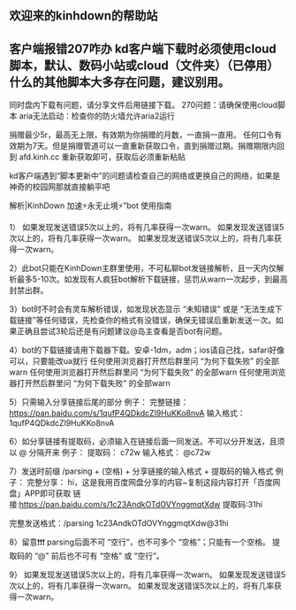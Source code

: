 ## 欢迎来的kinhdown的帮助站

## 客户端报错207咋办 kd客户端下载时必须使用cloud脚本，默认、数码小站或cloud（文件夹）（已停用）什么的其他脚本大多存在问题，建议别用。
同时盘内下载有问题，请分享文件后用链接下载。
270问题：请确保使用cloud脚本
aria无法启动：检查你的防火墙允许aria2运行


捐赠最少5r，最高无上限，有效期为你捐赠的月数，一直捐一直用。
任何口令有效期为7天。但是捐赠管道可以一直重新获取口令，直到捐赠过期。捐赠期限内回到 afd.kinh.cc 重新获取即可，获取后必须重新粘贴



kd客户端遇到“脚本更新中”的问题请检查自己的网络或更换自己的网络，如果是神奇的校园网那就直接躺平吧




解析|KinhDown 加速⚡️永无止境⚡️”bot 使用指南

1）
如果发现发送错误5次以上的，将有几率获得一次warn。
如果发现发送错误5次以上的，将有几率获得一次warn。
如果发现发送错误5次以上的，将有几率获得一次warn。

2）此bot只能在KinhDown主群里使用，不可私聊bot发链接解析，且一天内仅解析最多5-10次。如发现有人疯狂bot解析下载链接，惩罚从warn一次起步，到最高封禁出群。

3）bot时不时会有灵车解析错误，如发现状态显示 “未知错误” 或是 “无法生成下载链接”等任何错误，先检查你的格式有没错误，确保无错误后重新发送一次。如果正确且尝试3轮后还是有问题建议@岛主查看是否bot有问题。

4）bot的下载链接请用下载器下载。安卓-1dm，adm；ios请自己找，safari好像可以，只要能改ua就行
任何使用浏览器打开然后群里问 “为何下载失败” 的全部warn
任何使用浏览器打开然后群里问 “为何下载失败” 的全部warn
任何使用浏览器打开然后群里问 “为何下载失败” 的全部warn

5）只需输入分享链接后尾的部分
例子： 
完整链接： https://pan.baidu.com/s/1qufP4QDkdcZl9HuKKo8nvA 
输入格式： 1qufP4QDkdcZl9HuKKo8nvA

6）如分享链接有提取码，必须输入在链接后面一同发送。不可以分开发送，且须以 @ 分隔开来
例子：
提取码： c72w
输入格式： @c72w

7）发送时前缀 /parsing + (空格) + 分享链接的输入格式 + 提取码的输入格式
例子：
完整分享：
hi，这是我用百度网盘分享的内容~复制这段内容打开「百度网盘」APP即可获取 
链接:https://pan.baidu.com/s/1c23AndkOTdOVYnggmqtXdw 
提取码:31hi

完整发送格式：/parsing 1c23AndkOTdOVYnggmqtXdw@31hi

8）留意❗️❗️❗️
parsing后面不可 “空行”，也不可多个 “空格”；只能有一个空格。
提取码的 “@” 前后也不可有 “空格” 或 “空行”。

9）
如果发现发送错误5次以上的，将有几率获得一次warn。
如果发现发送错误5次以上的，将有几率获得一次warn。
如果发现发送错误5次以上的，将有几率获得一次warn。

